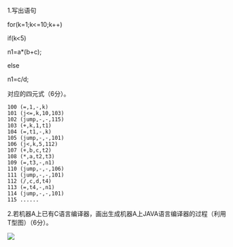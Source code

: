 1.写出语句

for(k=1;k<=10;k++) 

  if(k<5) 

   n1=a*(b+c);

  else

   n1=c/d;

对应的四元式（6分）。

```四元式
100 (=,1,-,k)
101 (j<=,k,10,103)
102 (jump,-,-,115)
103 (+,k,1,t1)
104 (=,t1,-,k)
105 (jump,-,-,101)
106 (j<,k,5,112)
107 (+,b,c,t2)
108 (*,a,t2,t3)
109 (=,t3,-,n1)
110 (jump,-,-,106)
111 (jump,-,-,101)
112 (/,c,d,t4)
113 (=,t4,-,n1)
114 (jump,-,-,101)
115 ......
```

2.若机器A上已有C语言编译器，画出生成机器A上JAVA语言编译器的过程（利用T型图）（6分）。

![](https://i.loli.net/2020/09/23/tspmv4whzD9YEHW.jpg)

